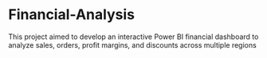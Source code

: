 # Financial-Analysis
This project aimed to develop an interactive Power BI financial dashboard to analyze sales, orders, profit margins, and discounts across multiple regions
